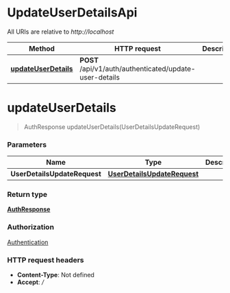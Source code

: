 # UpdateUserDetailsApi

All URIs are relative to *http://localhost*

| Method | HTTP request | Description |
|------------- | ------------- | -------------|
| [**updateUserDetails**](UpdateUserDetailsApi.md#updateUserDetails) | **POST** /api/v1/auth/authenticated/update-user-details |  |


<a name="updateUserDetails"></a>
# **updateUserDetails**
> AuthResponse updateUserDetails(UserDetailsUpdateRequest)



### Parameters

|Name | Type | Description  | Notes |
|------------- | ------------- | ------------- | -------------|
| **UserDetailsUpdateRequest** | [**UserDetailsUpdateRequest**](../Models/UserDetailsUpdateRequest.md)|  | |

### Return type

[**AuthResponse**](../Models/AuthResponse.md)

### Authorization

[Authentication](../README.md#Authentication)

### HTTP request headers

- **Content-Type**: Not defined
- **Accept**: */*

